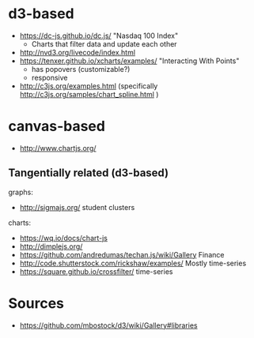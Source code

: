# d3-based

- https://dc-js.github.io/dc.js/ "Nasdaq 100 Index"
  - Charts that filter data and update each other
- http://nvd3.org/livecode/index.html
- https://tenxer.github.io/xcharts/examples/ "Interacting With Points"
  - has popovers (customizable?)
  - responsive
- http://c3js.org/examples.html (specifically http://c3js.org/samples/chart_spline.html )

# canvas-based

- http://www.chartjs.org/

## Tangentially related (d3-based)

graphs:

- http://sigmajs.org/ student clusters

charts:

- https://wq.io/docs/chart-js
- http://dimplejs.org/
- https://github.com/andredumas/techan.js/wiki/Gallery Finance
- http://code.shutterstock.com/rickshaw/examples/ Mostly time-series
- https://square.github.io/crossfilter/ time-series

# Sources

- https://github.com/mbostock/d3/wiki/Gallery#libraries
